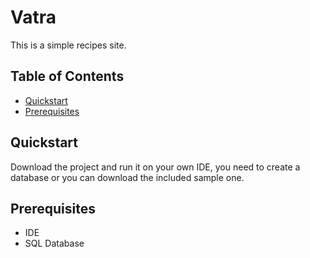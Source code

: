# Vatra
This is a simple recipes site.


## Table of Contents
- [Quickstart](https://github.com/hrcg/Vatra#quickstart)
- [Prerequisites](https://github.com/hrcg/Vatra#prerequisites)

## Quickstart
Download the project and run it on your own IDE, you need to create a database or you can download the included sample one.

## Prerequisites

- IDE
- SQL Database
